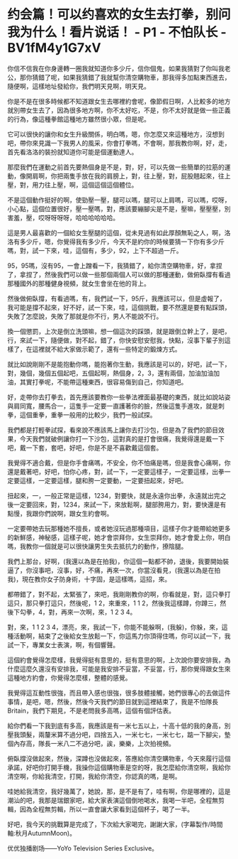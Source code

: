 # 约会篇！可以约喜欢的女生去打拳，别问我为什么！看片说话！ - P1 - 不怕队长 - BV1fM4y1G7xV

你信不信我在你身邊轉一圈我就知道你多少斤，信你個鬼，如果我猜對了你叫我老公，那你猜錯了呢，如果我猜錯了我就幫你清空購物車，那我得多加點東西進去，隨便啊，這樣地址發給你，我們明天見啊，明天見。

你是不是在很多時候都不知道跟女生去哪裡約會呢，像節假日啊，人比較多的地方就別帶女生去了，因為很多地方啊，你不太好吃，不是，你不太好就是做一些正義的行為，像這種拳館這種地方雖然很小眾，但是呢。

它可以很快的讓你和女生升級關係，明白嗎，嗯，你怎麼又來這種地方，沒想到吧，帶你來見識一下我男人的風采，你會打拳嗎，不會啊，那我教你啊，好，走，首先看洛洛的裝扮就知道你可能是個運動達人。

那麼我們在運動之前首先要熱個身是不是，對，好，可以先做一些簡單的拉筋的運動，像開肩啊，你把兩隻手放在我的肩膀上，對，往上壓，對，屁股翹起來，往上壓，對，用力往上壓，啊，這個這個這個體位。

不是這個動作挺好的啊，使勁壓一壓，腿可以嗎，腿可以上肩嗎，可以嗎，哎呀，小心點，這個位置很好，壓一壓嗎，對，應該要繃腳尖是不是，壓嘛，壓壓壓，別害羞，壓，哎呀呀呀呀，哈哈哈哈哈哈。

這是男人最喜歡的一個給女生壓腿的這個，從未見過有如此厚顏無恥之人，啊，洛洛有多少斤，嗯，你覺得我有多少斤，今天不是約你的時候要猜一下你有多少斤嗎，對，試一下來，哇，這個有，多少，92，上下不超過一斤。

95，95嗎，沒有95，一會上蹭看一下，我猜錯了，給你清空購物車，好，拿捏了，拿捏了，然後我們可以做一些那個兩個人可以做的那種運動，做俯臥撐有看過那種國外的那種健身視頻，就女生會坐在他的背上。

然後做俯臥撐，有看過嗎，有，我們試一下，95斤，我應該可以，但是虛報了，我可能是撐不起來，好不好，試一下來，哇，這個挑戰，要不然還是要有點踩頭，失敗了怎麼說，失敗了那就是你不行，男人不能說不行。

換一個懲罰，上次是倒立洗頭嘛，想一個這次的踩頭，就是跟倒立幹上了，是吧，行，來試一下，隨便做，對不起，錯了，你快安慰安慰我，快點，沒事下輩子別這樣了，在這裡就不給大家做示範了，還有一些特定的鍛煉方式。

就比如說剛剛不是能抱動你嗎，能抱著你生動，我應該是可以的，好吧，試一下，對，幾個，幾個五個起吧，五個起啊，熱個身，2，3，還有兩個，加油加油加油，其實打拳呢，不能帶這種東西，很容易傷到自己，你知道吧。

好，走帶你去打拳去，首先應該要教你一些拳法裡面最基礎的東西，就比如說站姿與肩同寬，腰馬合一，這隻手一定要一直護著你的臉，然後這隻手進攻，就是刺拳，這個重拳，重拳一般用的比較少，我們一般試探。

我們都是打輕拳試探，看來說不應該馬上讓你去打沙包，但是為了我們的節目效果，今天我們就破例讓你打一下沙包，這對真的是打會很痛，我覺得還是戴一下吧，戴一下套，套吧，好吧，你是不是不喜歡戴這個套。

我覺得不適合戴，但是你手會痛嗎，不安全，你不怕痛是嗎，但是我會心痛啊，你還是戴著吧，好吧，怕你心疼，對，試一下，一定要這樣子，一定要這樣，出拳一定要這樣，一定要這樣，腿和胯一定要動，一定要扭起來，好吧。

扭起來，一，一般正常是這樣，1234，對要快，就是永遠你出拳，永遠就出完之後一定要回來，對，1234，來試一下，來放鬆啊，腿部胯用力，對，要快還是有點慢，我跟你們說啊，跟女生約會啊。

一定要帶她去玩那種她不擅長，或者她沒玩過那種項目，這樣子你才能帶給她更多的新鮮感，神秘感，這樣子呢，她才會崇拜你，女生崇拜你，她才會愛上你，明白嗎，我教你一個就是可以很快讓男生失去抵抗力的動作，撩陰腿。

我們上那台，好啊，(我還以為是在拍我)，你這個一點都不帥，退後，我要開始裝逼了，你沒事吧，沒事，好，不痛，再來一次，你當沒看見，(我還以為是在拍我)，現在教你女子防身術，十字固，是這樣嗎，這招，來。

都帶錯了，對不起，太緊張了，來吧，我剛剛教你的啊，你看就是，對，這只拳打這只，那只拳打這只，然後呢，1 2，來重來，1 1 2，然後我這樣蹲，你蹲三，然後下勾拳，4，對，再來一次啊，來，1 2 3 4。

對，來，1 1 2 3 4，漂亮，來，我試一下，你能不能躲啊，(我躲)，你躲，來，這種活動啊，結束了之後給女生放鬆一下，你這馬力你頂得住嗎，你可以試一下，我試一下，專業女士表演，啊，有個響聲。

這個約會覺得怎麼樣，我覺得挺有意思的，挺有意思的啊，上次說你要安排我，為什麼這麼久還沒有安排我，可能是我安排不妥當，不妥當，行，那你覺得跟女生來這種地方約會，你覺得怎麼樣，整體的感覺。

我覺得這互動性很強，而且帶入感也很強，很多肢體接觸，她們很專心的去做這件事情，是吧，嗯，然後，然後今天我們的節目就到這裡結束了，我是不怕隊長Britain，我們下期見，不是老問我多高嗎，這個有個評估表。

給你們看一下我到底有多高，我應該是有一米七五以上，十高十低的我的身高，別壓我頭髮，兩釐米算不過分吧，四捨五入，一米七七，一米七七，踮一下腳尖，墊個內存高，隊長一米八二不過分吧，誒，樂樂，上次拍視頻。

俯臥撐沒做起來，然後，深蹲也沒做起來，答應給你清空購物車，今天來履行這個承諾，好吧你打開手機，我操你這個購物車是空的呀，我怎麼給你清空啊，我給你清空啊，你給我清空，打開，我給你清空，你認真的嗎，是啊。

哇她給我清空，我好幾萬了，她說，那，是不是有了，哇有啊，你是哪裡的，這是潮汕的吧，我那是瑞銀家吧，給大家表演這個倒地喝水，我喝一半吧，全程無剪輯，因為全程無剪輯，所以一直會讓大家看到這個杯子，喝了一半。

好吧，我今天的挑戰算是完成了，下次給大家喝完，謝謝大家，(字幕製作/時間軸:秋月AutumnMoon)。

优优独播剧场——YoYo Television Series Exclusive。
